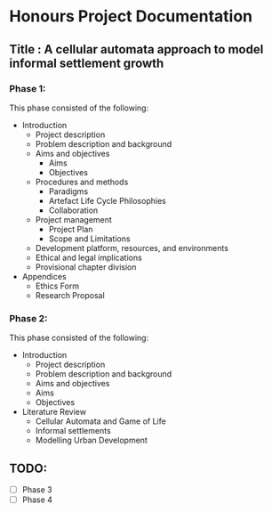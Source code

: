 # Honours Project Documentation

## Title : A cellular automata approach to model informal settlement growth

### Phase 1:
This phase consisted of the following:
- Introduction
  - Project description
  - Problem description and background
  - Aims and objectives
    - Aims
    - Objectives
  - Procedures and methods
    - Paradigms
    - Artefact Life Cycle Philosophies
    - Collaboration
  - Project management
    - Project Plan
    - Scope and Limitations
  - Development platform, resources, and environments
  - Ethical and legal implications
  - Provisional chapter division
- Appendices
  - Ethics Form
  - Research Proposal

### Phase 2:
This phase consisted of the following:
- Introduction
  - Project description
  - Problem description and background
  - Aims and objectives
  - Aims
  - Objectives
- Literature Review
  - Cellular Automata and Game of Life
  - Informal settlements
  - Modelling Urban Development

## TODO:
- [ ] Phase 3
- [ ] Phase 4
